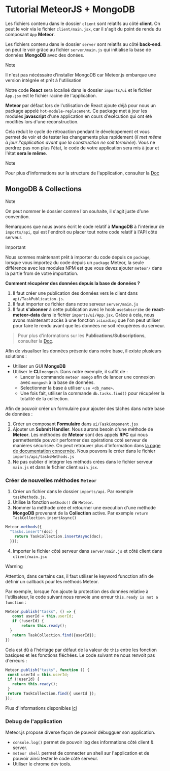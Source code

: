 # Tutorial MeteorJS + MongoDB

Les fichiers contenu dans le dossier `client` sont relatifs au côté **client**. On peut le voir via le fichier `client/main.jsx`, car il s'agit du point de rendu du composant `App` **Meteor**.

Les fichiers contenu dans le dossier `server` sont relatifs au côté **back-end**. on peut le voir grâce au fichier `server/main.js` qui initialise la base de données **MongoDB** avec des donées.

> [!NOTE]
> Il n'est pas nécéssaire d'installer MongoDB car Meteor.js embarque une version intégrée et prêt à l'utilisation


Notre code **React** sera localisé dans le dossier `imports/ui` et le fichier `App.jsx` est le fichier racine de l'application.

**Meteor** par défaut lors de l'utilisation de React ajoute déjà pour nous un package appelé ``hot-module-replacement``. Ce package met à jour les modules **javascript** d'une application en cours d'exécution qui ont été modifiés lors d'une reconstruction. 

Cela réduit le cycle de rétroaction pendant le développement et vous permet de voir et de tester les changements plus rapidement (*il met même à jour l'application avant que la construction ne soit terminée*). Vous ne perdrez pas non plus l'état, le code de votre application sera mis à jour et l'état **sera le même**.

> [!NOTE]
> Pour plus d'informations sur la structure de l'application, consulter la [Doc](https://guide.meteor.com/structure.html)
## MongoDB & Collections

> [!NOTE]
> On peut nommer le dossier comme l'on souhaite, il s'agit juste d'une convention.

Remarquons que nous avons écrit le code relatif à **MongoDB** à l'intérieur de `imports/api`, qui est l'endroit ou placer tout notre code relatif à l'API côté serveur.

> [!IMPORTANT]  
> Nous sommes maintenant prêt à importer du code depuis ce ``package``, lorsque vous importez du code depuis un `package` Meteor, la seule différence avec les modules NPM est que vous devez ajouter ``meteor/`` dans la partie from de votre importation.

**Comment récupérer des données depuis la base de données ?**

1. Il faut créer une publication des données vers le client dans `api/TaskPublication.js`.
2. Il faut importer ce fichier dans notre serveur `server/main.js`
3. Il faut **s'abonner** à cette publication avec le hook `useSubscribe` de **react-meteor-data** dans le fichier `imports/ui/App.jsx`. Grâce à cela, nous avons maintenant accès à une fonction `isLoading` que l'on peut utiliser pour faire le rendu avant que les données ne soit récupérées du serveur.

> Pour plus d'informations sur les **Publications/Subscriptions**, consulter la [Doc](https://v3-docs.meteor.com/api/meteor#pubsub).

Afin de visualiser les données présente dans notre base, il existe plusieurs solutions : 
- Utiliser un GUI **MongoDB**
- Utiliser le **CLI** `mongosh`. Dans notre exemple, il suffit de : 
  - Lancer la commande `meteor mongo` afin de lancer une connexion avec `mongosh` à la base de données.
  - Selectionner la base à utiliser `use <db_name>`.
  - Une fois fait, utiliser la commande `db.tasks.find()` pour récupérer la totalité de la collection.

Afin de pouvoir créer un formulaire pour ajouter des tâches dans notre base de données : 
1. Créer un composant **Formulaire** dans `ui/TaskComponent.jsx`
2. Ajouter un **Submit Handler**. Nous aurons besoin d'une méthode de **Meteor**. Les méthodes de **Meteor** sont des appels **RPC** qui nous permettentde pouvoir performer des opérations coté serveur de manières sécurisée. On peut retrouver plus d'information dans [la page de documentation concernée](https://guide.meteor.com/methods.html). Nous pouvons le créer dans le fichier `imports/api/tasksMethods.js`
3. Ne pas oublier d'intégrer les méthods crées dans le fichier serveur `main.js` et dans le fichier client `main.jsx`.

### Créer de nouvelles méthodes `Meteor`

1. Créer un fichier dans le dossier `imports/api`. Par exemple `taskMethods.js`.
2. Utilise la fonction `methods()` de `Meteor`.
3. Nommer la méthode crée et retourner une execution d'une méthode **MongoDB** provenant de la **Collection** active. Par exemple `return TaskCollection.insertAsync()`
```javascript
Meteor.methods({
  "tasks.insert"(doc) {
    return TaskCollection.insertAsync(doc);
  }});
```
4. Importer le fichier côté serveur dans `server/main.js` et côté client dans `client/main.jsx`

> [!WARNING]
> 
> Attention, dans certains cas, il faut utiliser le keyword funcction afin de définir un callback pour les méthods Meteor.
> 
> Par exemple, lorsque l'on ajoute la protection des données relative à l'utilisateur, le code suivant nous renvoie une erreur `this.ready is not a function` :
> ```js
> Meteor.publish("tasks", () => {
>    const userId = this.userId;
>    if (!userId) {
>        return this.ready();
>   }
>    return TaskCollection.find({userId});
> })
> ```
> Cela est dû à l'héritage par défaut de la valeur de `this` entre les fonction basiques et les fonctions fléchées. Le code suivant ne nous renvoit pas d'erreurs :
>
> ```js
>Meteor.publish("tasks", function () {
>  const userId = this.userId;
>  if (!userId) {
>    return this.ready();
>  }
>  return TaskCollection.find({ userId });
> });
> ```
> Plus d'informations disponibles [ici](https://www.codementor.io/@dariogarciamoya/understanding-this-in-javascript-with-arrow-functions-gcpjwfyuc)
### Debug de l'application

Meteor.js propose diverse façon de pouvoir débugguer son application.

- `console.log()` permet de pouvoir log des informations côté client & server.
- `meteor shell` permet de connecter un shell sur l'application et de pouvoir ainsi tester le code côté serveur.
- Utiliser le chrome dev tools.